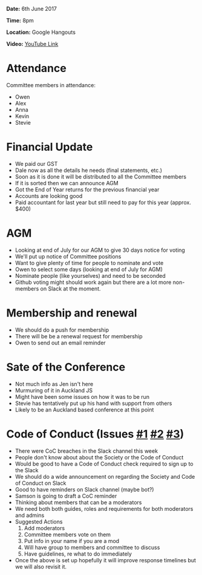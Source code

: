 **Date:** 6th June 2017

**Time:** 8pm

**Location:** Google Hangouts

**Video:** [YouTube Link](https://www.youtube.com/watch?v=QVVgevGKwjY)

# Attendance
Committee members in attendance:
- Owen
- Alex
- Anna
- Kevin
- Stevie

# Financial Update
- We paid our GST
- Dale now as all the details he needs (final statements, etc.)
- Soon as it is done it will be distributed to all the Committee members
- If it is sorted then we can announce AGM
- Got the End of Year returns for the previous financial year
- Accounts are looking good
- Paid accountant for last year but still need to pay for this year (approx. $400)

# AGM
- Looking at end of July for our AGM to give 30 days notice for voting
- We'll put up notice of Committee positions
- Want to give plenty of time for people to nominate and vote
- Owen to select some days (looking at end of July for AGM)
- Nominate people (like yourselves) and need to be seconded
- Github voting might should work again but there are a lot more non-members on Slack at the moment.

# Membership and renewal
- We should do a push for membership
- There will be be a renewal request for membership
- Owen to send out an email reminder

# Sate of the Conference
- Not much info as Jen isn't here
- Murmuring of it in Auckland JS
- Might have been some issues on how it was to be run
- Stevie has tentatively put up his hand with support from others
- Likely to be an Auckland based conference at this point

# Code of Conduct (Issues [#1](https://github.com/JavaScript-NZ/Society-Meetings/issues/61) [#2](https://github.com/JavaScript-NZ/Society-Meetings/issues/62) [#3](https://github.com/JavaScript-NZ/Society-Meetings/issues/63))
- There were CoC breaches in the Slack channel this week
- People don't know about about the Society or the Code of Conduct
- Would be good to have a Code of Conduct check required to sign up to the Slack
- We should do a wide announcement on regarding the Society and Code of Conduct on Slack
- Good to have reminders on Slack channel (maybe bot?)
- Samson is going to draft a CoC reminder
- Thinking about members that can be a moderators
- We need both both guides, roles and requirements for both moderators and admins
- Suggested Actions
  1. Add moderators
  2. Committee members vote on them
  3. Put info in your name if you are a mod
  4. Will have group to members and committee to discuss
  5. Have guidelines, re what to do immediately
- Once the above is set up hopefully it will improve response timelines but we will also revisit it.
